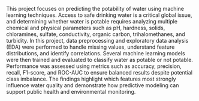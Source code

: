 This project focuses on predicting the potability of water using machine learning techniques. Access to safe drinking water is a critical global issue, and determining whether water is potable requires analyzing multiple chemical and physical parameters such as pH, hardness, solids, chloramines, sulfate, conductivity, organic carbon, trihalomethanes, and turbidity. In this project, data preprocessing and exploratory data analysis (EDA) were performed to handle missing values, understand feature distributions, and identify correlations. Several machine learning models were then trained and evaluated to classify water as potable or not potable. Performance was assessed using metrics such as accuracy, precision, recall, F1-score, and ROC-AUC to ensure balanced results despite potential class imbalance. The findings highlight which features most strongly influence water quality and demonstrate how predictive modeling can support public health and environmental monitoring.
